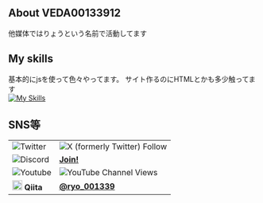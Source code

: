 ## About VEDA00133912
他媒体ではりょうという名前で活動してます

## My skills
基本的にjsを使って色々やってます。
サイト作るのにHTMLとかも多少触ってます<br>
[![My Skills](https://skillicons.dev/icons?i=js,html,css,node)](https://skillicons.dev)

## SNS等
|   |  |
| ------------- | ------------- | 
|![Twitter](https://img.shields.io/badge/-twitter-black.svg?logo=x&style=for-the-badge)|![X (formerly Twitter) Follow](https://img.shields.io/twitter/follow/ryo_00139)|
|![Discord](https://img.shields.io/badge/-discord-black.svg?logo=discord&style=for-the-badge) |[**Join!**](https://discord.gg/ESRGwGQhxc)|
|![Youtube](https://img.shields.io/badge/-youtube-black.svg?logo=youtube&style=for-the-badge) | ![YouTube Channel Views](https://img.shields.io/youtube/channel/views/UCxYWYOxP6D506jG9wrjJKJQ) |
|<img src="https://cdn.qiita.com/assets/favicons/public/production-c620d3e403342b1022967ba5e3db1aaa.ico" width="20px" height="20px" /> **Qiita** |[**@ryo_001339**](https://qiita.com/ryo_001339)|
